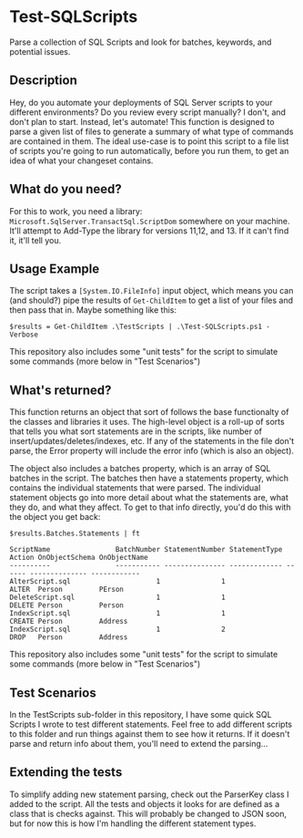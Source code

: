 # Test-SQLScripts
Parse a collection of SQL Scripts and look for batches, keywords, and potential issues.

## Description
Hey, do you automate your deployments of SQL Server scripts to your different environments? Do you review every script manually? I don't, and don't plan to start. Instead, let's automate! This function is designed to parse a given list of files to generate a summary of what type of commands are contained in them. The ideal use-case is to point this script to a file list of scripts you're going to run automatically, before you run them, to get an idea of what your changeset contains.

## What do you need?
For this to work, you need a library: `Microsoft.SqlServer.TransactSql.ScriptDom` somewhere on your machine. It'll attempt to Add-Type the library for versions 11,12, and 13. If it can't find it, it'll tell you.

## Usage Example
The script takes a `[System.IO.FileInfo]` input object, which means you can (and should?) pipe the results of `Get-ChildItem` to get a list of your files and then pass that in. Maybe something like this:

`$results = Get-ChildItem .\TestScripts | .\Test-SQLScripts.ps1 -Verbose`

This repository also includes some "unit tests" for the script to simulate some commands (more below in "Test Scenarios")

## What's returned?
This function returns an object that sort of follows the base functionalty of the classes and libraries it uses. The high-level object is a roll-up of sorts that tells you what sort statements are in the scripts, like number of insert/updates/deletes/indexes, etc. If any of the statements in the file don't parse, the Error property will include the error info (which is also an object).

The object also includes a batches property, which is an array of SQL batches in the script. The batches then have a statements property, which contains the individual statements that were parsed. The individual statement objects go into more detail about what the statements are, what they do, and what they affect. To get to that info directly, you'd do this with the object you get back:

```$results = Get-ChildItem .\TestScripts | .\Test-SQLScripts.ps1 -Verbose
$results.Batches.Statements | ft

ScriptName                BatchNumber StatementNumber StatementType Action OnObjectSchema OnObjectName
----------                ----------- --------------- ------------- ------ -------------- ------------
AlterScript.sql                     1               1               ALTER  Person         PErson
DeleteScript.sql                    1               1               DELETE Person         Person
IndexScript.sql                     1               1               CREATE Person         Address
IndexScript.sql                     1               2               DROP   Person         Address
```
This repository also includes some "unit tests" for the script to simulate some commands (more below in "Test Scenarios")

## Test Scenarios
In the TestScripts sub-folder in this repository, I have some quick SQL Scripts I wrote to test different statements. Feel free to add different scripts to this folder and run things against them to see how it returns. If it doesn't parse and return info about them, you'll need to extend the parsing...

## Extending the tests
To simplify adding new statement parsing, check out the ParserKey class I added to the script. All the tests and objects it looks for are defined as a class that is checks against. This will probably be changed to JSON soon, but for now this is how I'm handling the different statement types.
